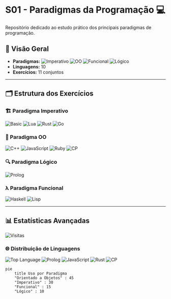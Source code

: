 # S01 - Paradigmas da Programação 💻

Repositório dedicado ao estudo prático dos principais paradigmas de programação.

## 📌 Visão Geral  
- **Paradigmas:** ![Imperativo](https://img.shields.io/badge/Imperativo-30%25-orange) ![OO](https://img.shields.io/badge/Orientado%20a%20Objetos-45%25-blue) ![Funcional](https://img.shields.io/badge/Funcional-15%25-yellowgreen) ![Lógico](https://img.shields.io/badge/Lógico-10%25-purple)
- **Linguagens:** 10 
- **Exercícios:** 11 conjuntos

---

## 🗂 Estrutura dos Exercícios

### 🏗️ Paradigma Imperativo
![Basic](https://img.shields.io/badge/Basic-2%20exercícios-ff69b4) ![Lua](https://img.shields.io/badge/Lua-2%20exercícios-000080) ![Rust](https://img.shields.io/badge/Rust-2%20exercícios-orange) ![Go](https://img.shields.io/badge/Go-1%20exercício-00ADD8)

### 🧩 Paradigma OO
![C++](https://img.shields.io/badge/C++-5%20exercícios-00599C) ![JavaScript](https://img.shields.io/badge/JavaScript-3%20exercícios-F7DF1E) ![Ruby](https://img.shields.io/badge/Ruby-2%20exercícios-CC342D) ![CP](https://img.shields.io/badge/CP-1%20exercício-5C4EE5)

### 🔍 Paradigma Lógico
![Prolog](https://img.shields.io/badge/Prolog-2%20exercícios-74283C)

### λ Paradigma Funcional
![Haskell](https://img.shields.io/badge/Haskell-1%20exercício-5D4F85) ![Lisp](https://img.shields.io/badge/Lisp-1%20exercício-3A4E8D)

---

## 📊 Estatísticas Avançadas

![Visitas](https://komarev.com/ghpvc/?username=F-Loschi-S01&label=VISITAS&color=blueviolet&style=for-the-badge)

### 🌐 Distribuição de Linguagens
![Top Language](https://img.shields.io/badge/C++-31.5%25-00599C)
![Prolog](https://img.shields.io/badge/Prolog-14.3%25-74283C)
![JavaScript](https://img.shields.io/badge/JavaScript-12.5%25-F7DF1E)
![Rust](https://img.shields.io/badge/Rust-11.2%25-orange)
![CP](https://img.shields.io/badge/CP-10.2%25-5C4EE5)

```mermaid
pie
    title Uso por Paradigma
    "Orientado a Objetos" : 45
    "Imperativo" : 30
    "Funcional" : 15
    "Lógico" : 10
```

